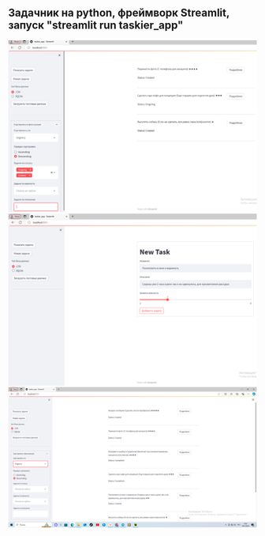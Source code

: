 ## Задачник на python, фреймворк Streamlit, запуск "streamlit run taskier_app"

![Screenshot](https://github.com/KirillPletnv/project_taskier/blob/main/Screenshot1.png)
![Screenshot](https://github.com/KirillPletnv/project_taskier/blob/main/Screenshot2.png)
![Screenshot](https://github.com/KirillPletnv/project_taskier/blob/main/Screenshot3.png)

